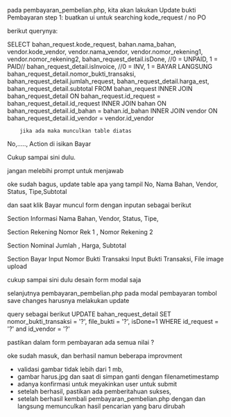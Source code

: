 pada pembayaran_pembelian.php, kita akan lakukan Update bukti Pembayaran
step 1: buatkan ui untuk searching kode_request / no PO

berikut querynya:

SELECT
bahan_request.kode_request,
bahan.nama_bahan,
vendor.kode_vendor,
vendor.nama_vendor,
vendor.nomor_rekening1,
vendor.nomor_rekening2,
bahan_request_detail.isDone, //0 = UNPAID, 1 = PAID//
bahan_request_detail.isInvoice, //0 = INV, 1 = BAYAR LANGSUNG
bahan_request_detail.nomor_bukti_transaksi,
bahan_request_detail.jumlah_request,
bahan_request_detail.harga_est,
bahan_request_detail.subtotal
FROM
bahan_request
INNER JOIN
bahan_request_detail
ON
bahan_request.id_request = bahan_request_detail.id_request
INNER JOIN
bahan
ON
bahan_request_detail.id_bahan = bahan.id_bahan
INNER JOIN
vendor
ON
bahan_request_detail.id_vendor = vendor.id_vendor

        jika ada maka munculkan table diatas

No,....., Action di isikan Bayar

Cukup sampai sini dulu.

jangan melebihi prompt untuk menjawab

oke sudah bagus,
update table apa yang tampil
No, Nama Bahan, Vendor, Status, Tipe,Subtotal

dan saat klik Bayar muncul form
dengan inputan sebagai berikut

Section Informasi
Nama Bahan, Vendor, Status, Tipe,

Section Rekening
Nomor Rek 1 , Nomor Rekening 2

Section Nominal
Jumlah , Harga, Subtotal

Section Bayar
Input Nomor Bukti Transaksi
Input Bukti Transaksi, File image upload

cukup sampai sini dulu desain form modal saja

selanjutnya pembayaran_pembelian.php pada modal pembayaran tombol save changes harusnya melakukan update

query sebagai berikut
UPDATE bahan_request_detail SET nomor_bukti_transaksi = '?',
file_bukti = '?', isDone=1 WHERE id_request = '?' and id_vendor = '?'

pastikan dalam form pembayaran ada semua nilai ?

oke sudah masuk, dan berhasil namun beberapa improvment

- validasi gambar tidak lebih dari 1 mb,
- gambar harus.jpg dan saat di simpan ganti dengan filenametimestamp
- adanya konfirmasi untuk meyakinkan user untuk submit
- setelah berhasil, pastikan ada pemberitahuan sukses,
- setelah berhasil kembali pembayaran_pembelian.php dengan dan langsung memunculkan hasil pencarian yang baru dirubah
